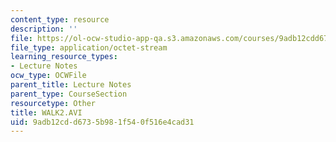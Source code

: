 ```yaml
---
content_type: resource
description: ''
file: https://ol-ocw-studio-app-qa.s3.amazonaws.com/courses/9adb12cdd6735b981f540f516e4cad31_walk2.avi
file_type: application/octet-stream
learning_resource_types:
- Lecture Notes
ocw_type: OCWFile
parent_title: Lecture Notes
parent_type: CourseSection
resourcetype: Other
title: WALK2.AVI
uid: 9adb12cd-d673-5b98-1f54-0f516e4cad31
---
```

